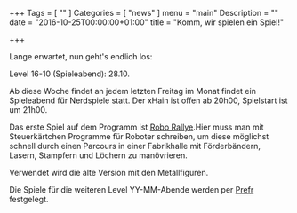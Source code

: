 +++
Tags = [
  ""
]
Categories = [
  "news"
]
menu = "main"
Description = ""
date = "2016-10-25T00:00:00+01:00"
title = "Komm, wir spielen ein Spiel!"

+++

Lange erwartet, nun geht's endlich los:

Level 16-10 (Spieleabend): 28.10.

Ab diese Woche findet an jedem letzten Freitag im Monat findet ein Spieleabend für Nerdspiele
statt. Der xHain ist offen ab 20h00, Spielstart ist um 21h00. 
<!--more--> 
Das erste Spiel auf dem Programm ist <a href="https://boardgamegeek.com/boardgame/18/robo-rally">Robo Rallye</a>.Hier muss man mit Steuerkärtchen Programme für Roboter schreiben, um diese möglichst schnell durch einen Parcours in einer Fabrikhalle mit Förderbändern, Lasern, Stampfern und Löchern zu manövrieren.

Verwendet wird die alte Version mit den Metallfiguren.

Die Spiele für die weiteren Level YY-MM-Abende werden per <a href="www.prefr.org">Prefr</a>
festgelegt.